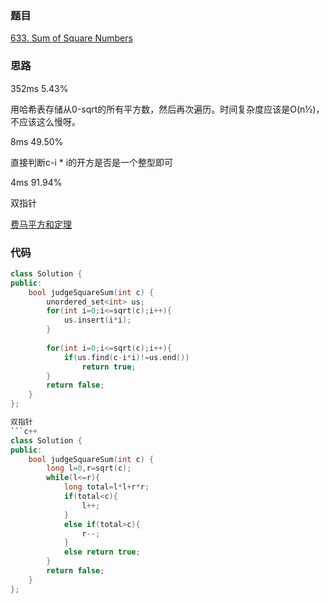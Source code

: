 ### 题目
[633. Sum of Square Numbers]()
### 思路
352ms 5.43%

用哈希表存储从0-sqrt的所有平方数，然后再次遍历。时间复杂度应该是O(n½)，不应该这么慢呀。

8ms 49.50%

直接判断c-i * i的开方是否是一个整型即可

4ms 91.94% 

双指针

[费马平方和定理](https://leetcode-cn.com/problems/sum-of-square-numbers/solution/javajian-ji-ban-fei-ma-ping-fang-he-by-dreshadow/)
### 代码

```c++
class Solution {
public:
    bool judgeSquareSum(int c) {
        unordered_set<int> us;
        for(int i=0;i<=sqrt(c);i++){
            us.insert(i*i);
        }
        
        for(int i=0;i<=sqrt(c);i++){
            if(us.find(c-i*i)!=us.end())
                return true;
        }
        return false;
    }
};

双指针
```c++
class Solution {
public:
    bool judgeSquareSum(int c) {
        long l=0,r=sqrt(c);
        while(l<=r){
            long total=l*l+r*r;
            if(total<c){
                l++;
            }
            else if(total>c){
                r--;
            }
            else return true;
        }
        return false;
    }
};
```
```
